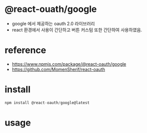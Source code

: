 # @react-ouath/google
+ google 에서 제공하는 oauth 2.0 라이브러리
+ react 환경에서 사용이 간단하고 버튼 커스텀 또한 간단하여 사용하였음.

# reference
+ https://www.npmjs.com/package/@react-oauth/google
+ https://github.com/MomenSherif/react-oauth

# install
``` javascript
npm install @react-oauth/google@latest
```

# usage
